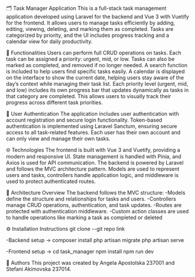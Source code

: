 🗂️ Task Manager Application
This is a full-stack task management application developed using Laravel for the backend and Vue 3 with Vuetify for the frontend. It allows users to manage tasks efficiently by adding, editing, viewing, deleting, and marking them as completed. Tasks are categorized by priority, and the UI includes progress tracking and a calendar view for daily productivity.

📌 Functionalities
Users can perform full CRUD operations on tasks. Each task can be assigned a priority: urgent, mid, or low. Tasks can also be marked as completed, and removed if no longer needed. A search function is included to help users find specific tasks easily.
A calendar is displayed on the interface to show the current date, helping users stay aware of the day’s context while managing their task list.
Each priority level (urgent, mid, and low) includes its own progress bar that updates dynamically as tasks in that category are completed. This allows users to visually track their progress across different task priorities.

👤 User Authentication
The application includes user authentication with account registration and secure login functionality. Token-based authentication is implemented using Laravel Sanctum, ensuring secure access to all task-related features. Each user has their own account and can only view and manage their own tasks.

🌐 Technologies
The frontend is built with Vue 3 and Vuetify, providing a modern and responsive UI. State management is handled with Pinia, and Axios is used for API communication. The backend is powered by Laravel and follows the MVC architecture pattern. Models are used to represent users and tasks, controllers handle application logic, and middleware is used to protect authenticated routes.

🧩 Architecture Overview
The backend follows the MVC structure:
-Models define the structure and relationships for tasks and users.
-Controllers manage CRUD operations, authentication, and task updates.
-Routes are protected with authentication middleware.
-Custom action classes are used to handle operations like marking a task as completed or deleted

⚙️ Installation Instructions
git clone --git repo link

-Backend setup ->
composer install
php artisan migrate
php artisan serve

-Frontend setup ->
cd task_manager
npm install
npm run dev

👤 Authors
This project was created by Angela Apostolska 237001 and Stefani Akimovska 237014.
